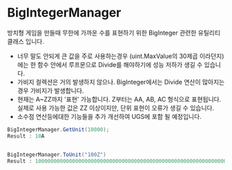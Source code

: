 # BigIntegerManager
 방치형 게임을 만들때 무한에 가까운 수를 표현하기 위한 BigInteger 관련한 유틸리티 클래스 입니다.
 
- 너무 말도 안되게 큰 값을 주로 사용하는경우 (uint.MaxValue의 30제곱 이라던지)에는 한 함수 안에서 루프문으로 Divide를 해야하기에 성능 저하가 생길 수 있습니다.
- 가비지 컬렉션은 거의 발생하지 않으나. BigInteger에서는 Divide 연산이 많아지는 경우 가비지가 발생합니다. 
- 현재는 A~ZZ까지 '표현' 가능합니다. Z부터는 AA, AB, AC 형식으로 표현됩니다. 실제로 사용 가능한 값은 ZZ 이상이지만, 단위 표현이 오류가 생길 수 있습니다.  
- 소수점 연산등에대한 기능들을 추가 개선하여 UGS에 포함 될 예정입니다.
```cs
BigIntegerManager.GetUnit(10000); 
Result : 10A


BigIntegerManager.ToUnit("100Z")
Result : 100000000000000000000000000000000000000000000000000000000000000000000000000000000000
```
